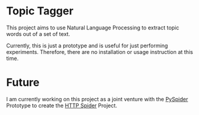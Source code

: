 # Topic Tagger

This project aims to use Natural Language Processing to extract topic words out of a set of text.

Currently, this is just a prototype and is useful for just performing experiments. 
Therefore, there are no installation or usage instruction at this time. 

# Future

I am currently working on this project as a joint venture with the [PySpider](https://github.com/lorkaan/pyspider) Prototype to create the [HTTP Spider](https://github.com/lorkaan/httpspider)
Project.
